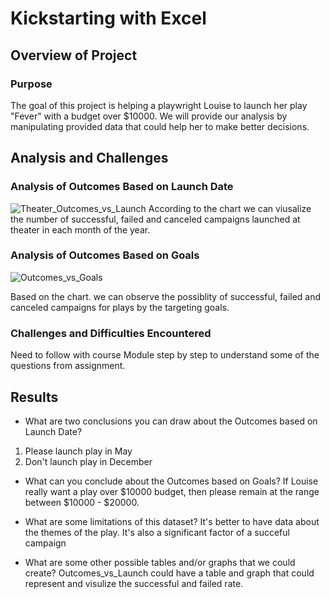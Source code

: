 # Kickstarting with Excel

## Overview of Project

### Purpose
The goal of this project is helping a playwright Louise to launch her play "Fever" with a budget over $10000. We will provide our analysis by manipulating provided data that could help her to make better decisions.

## Analysis and Challenges

### Analysis of Outcomes Based on Launch Date
![Theater_Outcomes_vs_Launch](https://user-images.githubusercontent.com/111814578/187823685-4876d060-2510-4a05-b6eb-208281d2bc77.png)
According to the chart we can viusalize the number of successful, failed and canceled campaigns launched at theater in each month of the year.
 
### Analysis of Outcomes Based on Goals
![Outcomes_vs_Goals](https://user-images.githubusercontent.com/111814578/187823709-c93e1f5f-6ec6-4f66-83ab-604aad866092.png)

Based on the chart. we can observe the possiblity of successful, failed and canceled campaigns for plays by the targeting goals.

### Challenges and Difficulties Encountered
Need to follow with course Module step by step to understand some of the questions from assignment.

## Results

- What are two conclusions you can draw about the Outcomes based on Launch Date?
1. Please launch play in May
2. Don't launch play in December

- What can you conclude about the Outcomes based on Goals?
If Louise really want a play over $10000 budget, then please remain at the range between $10000 - $20000. 

- What are some limitations of this dataset?
It's better to have data about the themes of the play. It's also a significant factor of a succeful campaign
- What are some other possible tables and/or graphs that we could create?
Outcomes_vs_Launch could have a table and graph that could represent and visulize the successful and failed rate.  
